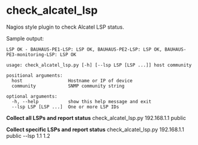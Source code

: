 # check_alcatel_lsp
Nagios style plugin to check Alcatel LSP status.

Sample output:

```
LSP OK - BAUHAUS-PE1-LSP: LSP OK, BAUHAUS-PE2-LSP: LSP OK, BAUHAUS-PE3-monitoring-LSP: LSP OK
```

```
usage: check_alcatel_lsp.py [-h] [--lsp LSP [LSP ...]] host community

positional arguments:
  host                 Hostname or IP of device
  community            SNMP community string

optional arguments:
  -h, --help           show this help message and exit
  --lsp LSP [LSP ...]  One or more LSP IDs
```

**Collect all LSPs and report status**
    check_alcatel_lsp.py 192.168.1.1 public

**Collect specific LSPs and report status**
    check_alcatel_lsp.py 192.168.1.1 public --lsp 1.1 1.2
